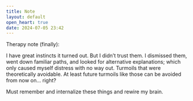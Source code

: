 ```yaml
---
title: Note
layout: default
open_heart: true
date: 2024-07-05 23:42
---
```


Therapy note (finally):

I have great instincts it turned out. But I didn’t trust them. I dismissed them, went down familiar paths, and looked for alternative explanations; which only caused myself distress with no way out. Turmoils that were theoretically avoidable. At least future turmoils like those can be avoided from now on… right?

Must remember and internalize these things and rewire my brain.
